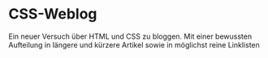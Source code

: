 # CSS-Weblog

Ein neuer Versuch über HTML und CSS zu bloggen. Mit einer bewussten Aufteilung in längere und kürzere Artikel sowie in möglichst reine Linklisten